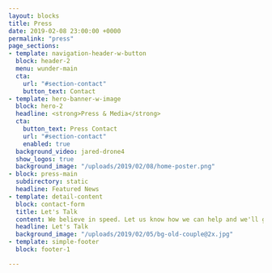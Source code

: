 ```yaml
---
layout: blocks
title: Press
date: 2019-02-08 23:00:00 +0000
permalink: "press"
page_sections:
- template: navigation-header-w-button
  block: header-2
  menu: wunder-main
  cta:
    url: "#section-contact"
    button_text: Contact
- template: hero-banner-w-image
  block: hero-2
  headline: <strong>Press & Media</strong>
  cta:
    button_text: Press Contact
    url: "#section-contact"
    enabled: true
  background_video: jared-drone4
  show_logos: true
  background_image: "/uploads/2019/02/08/home-poster.png"
- block: press-main
  subdirectory: static
  headline: Featured News
- template: detail-content
  block: contact-form
  title: Let's Talk
  content: We believe in speed. Let us know how we can help and we'll get in touch with you in no time.
  headline: Let's Talk
  background_image: "/uploads/2019/02/05/bg-old-couple@2x.jpg"
- template: simple-footer
  block: footer-1

---
```

